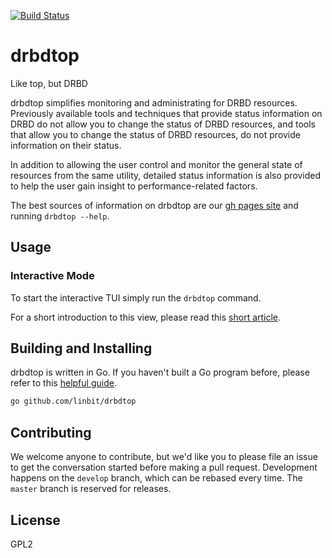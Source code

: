 [![Build Status](https://travis-ci.org/LINBIT/drbdtop.svg?branch=master)](https://travis-ci.org/LINBIT/drbdtop)

# drbdtop
Like top, but DRBD

drbdtop simplifies monitoring and administrating for DRBD resources. Previously
available tools and techniques that provide status information on DRBD do not
allow you to change the status of DRBD resources, and tools that allow you to
change the status of DRBD resources, do not provide information on their status.

In addition to allowing the user control and monitor the general state of
resources from the same utility, detailed status information is also provided to
help the user gain insight to performance-related factors.

The best sources of information on drbdtop are our
[gh pages site](https://linbit.github.io/drbdtop/) and running `drbdtop --help`.

## Usage

### Interactive Mode
To start the interactive TUI simply run the `drbdtop` command.

For a short introduction to this view, please read this
[short article](https://linbit.github.io/drbdtop/guides/intro/).

## Building and Installing
drbdtop is written in Go. If you haven't built a Go program before, please refer
to this [helpful guide](https://golang.org/doc/install).

```bash
go github.com/linbit/drbdtop
```

## Contributing
We welcome anyone to contribute, but we'd like you to please file an issue
to get the conversation started before making a pull request. Development
happens on the `develop` branch, which can be rebased every time. The `master`
branch is reserved for releases.

## License
GPL2
